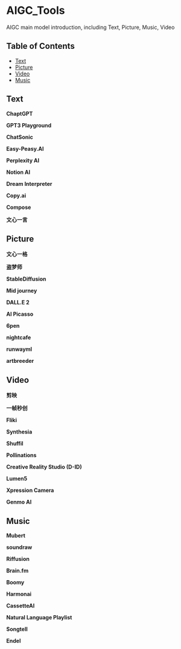 # AIGC_Tools
AIGC main model introduction, including Text, Picture, Music, Video
## Table of Contents
- [Text](#text)
- [Picture](#picture)
- [Video](#video)
- [Music](#music)
## Text
  **ChaptGPT**

  **GPT3 Playground**

**ChatSonic**

**Easy-Peasy.AI**

**Perplexity AI**

**Notion AI**

**Dream Interpreter**

**Copy.ai**

**Compose**

**文心一言**

## Picture
**文心一格**

**盗梦师**

**StableDiffusion**

**Mid journey**

**DALL.E 2**

**AI Picasso**

**6pen**

**nightcafe**

**runwayml**

**artbreeder**

## Video
**剪映**

**一帧秒创**

**Fliki**

**Synthesia**

**Shuffil**

**Pollinations**

**Creative Reality Studio (D-ID)**

**Lumen5**

**Xpression Camera**

**Genmo AI**

## Music
**Mubert**

**soundraw**

**Riffusion**

**Brain.fm**

**Boomy**

**Harmonai**

**CassetteAI**

**Natural Language Playlist**

**Songtell**

**Endel**


